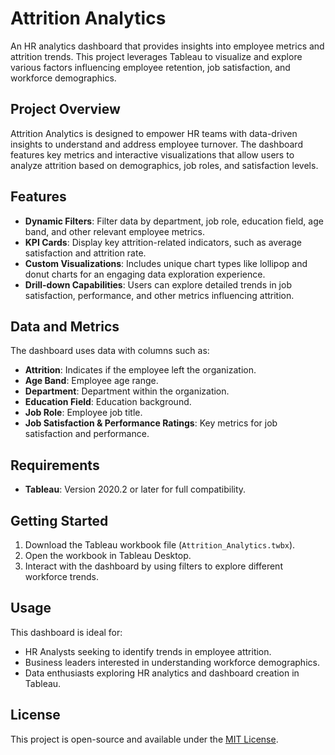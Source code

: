 # Attrition Analytics

An HR analytics dashboard that provides insights into employee metrics and attrition trends. This project leverages Tableau to visualize and explore various factors influencing employee retention, job satisfaction, and workforce demographics.

## Project Overview

Attrition Analytics is designed to empower HR teams with data-driven insights to understand and address employee turnover. The dashboard features key metrics and interactive visualizations that allow users to analyze attrition based on demographics, job roles, and satisfaction levels.

## Features

- **Dynamic Filters**: Filter data by department, job role, education field, age band, and other relevant employee metrics.
- **KPI Cards**: Display key attrition-related indicators, such as average satisfaction and attrition rate.
- **Custom Visualizations**: Includes unique chart types like lollipop and donut charts for an engaging data exploration experience.
- **Drill-down Capabilities**: Users can explore detailed trends in job satisfaction, performance, and other metrics influencing attrition.

## Data and Metrics

The dashboard uses data with columns such as:
- **Attrition**: Indicates if the employee left the organization.
- **Age Band**: Employee age range.
- **Department**: Department within the organization.
- **Education Field**: Education background.
- **Job Role**: Employee job title.
- **Job Satisfaction & Performance Ratings**: Key metrics for job satisfaction and performance.

## Requirements

- **Tableau**: Version 2020.2 or later for full compatibility.

## Getting Started

1. Download the Tableau workbook file (`Attrition_Analytics.twbx`).
2. Open the workbook in Tableau Desktop.
3. Interact with the dashboard by using filters to explore different workforce trends.

## Usage

This dashboard is ideal for:
- HR Analysts seeking to identify trends in employee attrition.
- Business leaders interested in understanding workforce demographics.
- Data enthusiasts exploring HR analytics and dashboard creation in Tableau.

## License

This project is open-source and available under the [MIT License](LICENSE).
